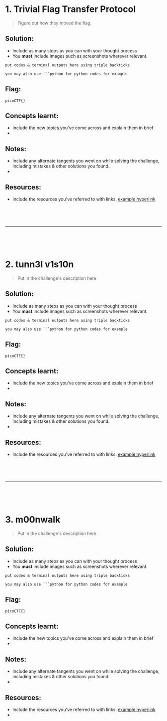 # 1. Trivial Flag Transfer Protocol
> Figure out how they moved the flag.

## Solution:

- Include as many steps as you can with your thought process
- You **must** include images such as screenshots wherever relevant.

```
put codes & terminal outputs here using triple backticks

you may also use ```python for python codes for example
```

## Flag:

```
picoCTF{}
```

## Concepts learnt:

- Include the new topics you've come across and explain them in brief
- 

## Notes:

- Include any alternate tangents you went on while solving the challenge, including mistakes & other solutions you found.
- 

## Resources:

- Include the resources you've referred to with links. [example hyperlink](https://google.com)

<br><br><br>
***
<br><br><br>


# 2. tunn3l v1s10n

> Put in the challenge's description here

## Solution:

- Include as many steps as you can with your thought process
- You **must** include images such as screenshots wherever relevant.

```
put codes & terminal outputs here using triple backticks

you may also use ```python for python codes for example
```

## Flag:

```
picoCTF{}
```

## Concepts learnt:

- Include the new topics you've come across and explain them in brief
- 

## Notes:

- Include any alternate tangents you went on while solving the challenge, including mistakes & other solutions you found.
- 

## Resources:

- Include the resources you've referred to with links. [example hyperlink](https://google.com)

<br><br><br>
***
<br><br><br>


# 3. m00nwalk

> Put in the challenge's description here

## Solution:

- Include as many steps as you can with your thought process
- You **must** include images such as screenshots wherever relevant.

```
put codes & terminal outputs here using triple backticks

you may also use ```python for python codes for example
```

## Flag:

```
picoCTF{}
```

## Concepts learnt:

- Include the new topics you've come across and explain them in brief
- 

## Notes:

- Include any alternate tangents you went on while solving the challenge, including mistakes & other solutions you found.
- 

## Resources:

- Include the resources you've referred to with links. [example hyperlink](https://google.com)
- 

